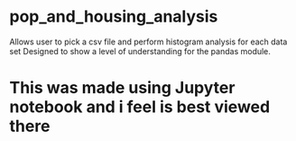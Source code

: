 # pop_and_housing_analysis

Allows user to pick a csv file and perform histogram analysis for each data set
Designed to show a level of understanding for the pandas module.

# This was made using Jupyter notebook and i feel is best viewed there
